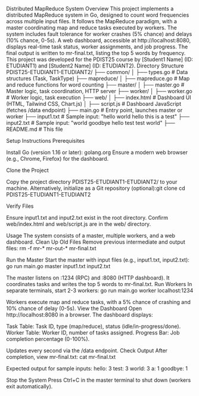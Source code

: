 Distributed MapReduce System
Overview
This project implements a distributed MapReduce system in Go, designed to count word frequencies across multiple input files. It follows the MapReduce paradigm, with a master coordinating map and reduce tasks executed by workers. The system includes fault tolerance for worker crashes (5% chance) and delays (10% chance, 0-5s). A web dashboard, accessible at http://localhost:8080, displays real-time task status, worker assignments, and job progress. The final output is written to mr-final.txt, listing the top 5 words by frequency.
This project was developed for the PDIST25 course by [Student1 Name] (ID: ETUDIANT1) and [Student2 Name] (ID: ETUDIANT2).
Directory Structure
PDIST25-ETUDIANT1-ETUDIANT2/
├── common/
│   ├── types.go        # Data structures (Task, TaskType)
├── mapreduce/
│   ├── mapreduce.go    # Map and reduce functions for word counting
├── master/
│   ├── master.go       # Master logic, task coordination, HTTP server
├── worker/
│   ├── worker.go       # Worker logic, task execution
├── web/
│   ├── index.html      # Dashboard UI (HTML, Tailwind CSS, Chart.js)
│   ├── script.js       # Dashboard JavaScript (fetches /data endpoint)
├── main.go             # Entry point, launches master or worker
├── input1.txt          # Sample input: "hello world hello this is a test"
├── input2.txt          # Sample input: "world goodbye hello test test world"
├── README.md           # This file

Setup Instructions
Prerequisites

Install Go (version 1.16 or later): golang.org
Ensure a modern web browser (e.g., Chrome, Firefox) for the dashboard.

Clone the Project

Copy the project directory PDIST25-ETUDIANT1-ETUDIANT2/ to your machine.
Alternatively, initialize as a Git repository (optional):git clone <repository-url>
cd PDIST25-ETUDIANT1-ETUDIANT2



Verify Files

Ensure input1.txt and input2.txt exist in the root directory.
Confirm web/index.html and web/script.js are in the web/ directory.

Usage
The system consists of a master, multiple workers, and a web dashboard.
Clean Up Old Files
Remove previous intermediate and output files:
rm -f mr-* mr-out-* mr-final.txt

Run the Master
Start the master with input files (e.g., input1.txt, input2.txt):
go run main.go master input1.txt input2.txt

The master listens on :1234 (RPC) and :8080 (HTTP dashboard). It coordinates tasks and writes the top 5 words to mr-final.txt.
Run Workers
In separate terminals, start 2-3 workers:
go run main.go worker localhost:1234

Workers execute map and reduce tasks, with a 5% chance of crashing and 10% chance of delay (0-5s).
View the Dashboard
Open http://localhost:8080 in a browser. The dashboard displays:

Task Table: Task ID, type (map/reduce), status (idle/in-progress/done).
Worker Table: Worker ID, number of tasks assigned.
Progress Bar: Job completion percentage (0-100%).

Updates every second via the /data endpoint.
Check Output
After completion, view mr-final.txt:
cat mr-final.txt

Expected output for sample inputs:
hello: 3
test: 3
world: 3
a: 1
goodbye: 1

Stop the System
Press Ctrl+C in the master terminal to shut down (workers exit automatically).
